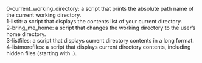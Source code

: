 0-current_working_directory: a script that prints the absolute path name of the current working directory.  
1-listit: a script that displays the contents list of your current directory.  
2-bring_me_home: a script that  changes the working directory to the user’s home directory.  
3-listfiles: a script that displays current directory contents in a long format. 
4-listmorefiles: a script that displays current directory contents, including hidden files (starting with .).   
